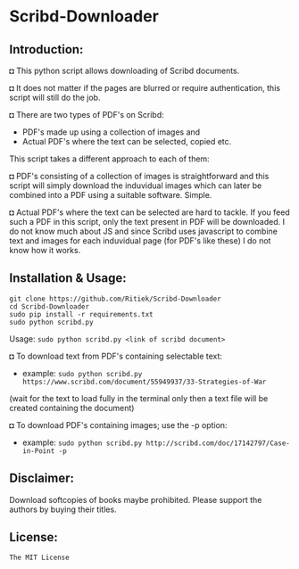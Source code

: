 # Scribd-Downloader

## Introduction:

◘ This python script allows downloading of Scribd documents.

◘ It does not matter if the pages are blurred or require authentication, this script will still do the job.

◘ There are two types of PDF's on Scribd:

- PDF's made up using a collection of images and
- Actual PDF's where the text can be selected, copied etc.

This script takes a different approach to each of them:

◘ PDF's consisting of a collection of images is straightforward and this script will simply download the induvidual images which can later be combined into a PDF using a suitable software. Simple.

◘ Actual PDF's where the text can be selected are hard to tackle. If you feed such a PDF in this script, only the text present in PDF will be downloaded. I do not know much about JS and since Scribd uses javascript to combine text and images for each induvidual page (for PDF's like these) I do not know how it works.

## Installation & Usage:

```
git clone https://github.com/Ritiek/Scribd-Downloader
cd Scribd-Downloader
sudo pip install -r requirements.txt
sudo python scribd.py
```

Usage: `sudo python scribd.py <link of scribd document>`

◘ To download text from PDF's containing selectable text:
- example: `sudo python scribd.py https://www.scribd.com/document/55949937/33-Strategies-of-War`

(wait for the text to load fully in the terminal only then a text file will be created containing the document)

◘ To download PDF's containing images; use the -p option:
- example: `sudo python scribd.py http://scribd.com/doc/17142797/Case-in-Point -p`

## Disclaimer:

Download softcopies of books maybe prohibited. Please support the authors by buying their titles.

## License:

`The MIT License`
